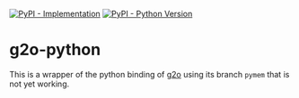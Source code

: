 [![PyPI - Implementation](https://img.shields.io/pypi/v/g2o-python)](https://pypi.org/project/g2o-python/)
[![PyPI - Python Version](https://img.shields.io/pypi/pyversions/g2o-python)](https://pypi.org/project/g2o-python/)


# g2o-python

This is a wrapper of the python binding of [g2o](https://github.com/RainerKuemmerle/g2o) using its branch `pymem` that is not yet working.
